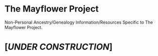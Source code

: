 # The Mayflower Project

Non-Personal Ancestry/Genealogy Information/Resources Specific to The Mayflower Project. 
# [***UNDER CONSTRUCTION***]
